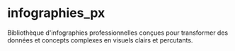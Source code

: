 # infographies_px
Bibliothèque d'infographies professionnelles conçues pour transformer des données et concepts complexes en visuels clairs et percutants.
